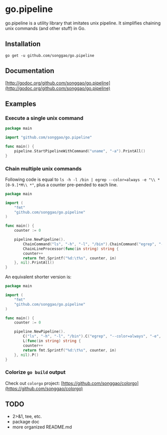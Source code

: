 # go.pipeline
go.pipeline is a utility library that imitates unix pipeline. It simplifies chaining unix commands (and other stuff) in Go.

## Installation
```
go get -u github.com/songgao/go.pipeline
```

## Documentation
[http://godoc.org/github.com/songgao/go.pipeline](http://godoc.org/github.com/songgao/go.pipeline)

## Examples

### Execute a single unix command
```go
package main

import "github.com/songgao/go.pipeline"

func main() {
	pipeline.StartPipelineWithCommand("uname", "-a").PrintAll()
}
```

### Chain multiple unix commands
Following code is equal to `ls -h -l /bin | egrep --color=always -e "\\ *[0-9.]*M\\ *"`, plus a counter pre-pended to each line.
```go
package main

import (
	"fmt"
	"github.com/songgao/go.pipeline"
)

func main() {
	counter := 0

	pipeline.NewPipeline().
		ChainCommand("ls", "-h", "-l", "/bin").ChainCommand("egrep", "--color=always", "-e", `\ *[0-9.]*M\ *`).
		ChainLineProcessor(func(in string) string {
		counter++
		return fmt.Sprintf("%d:\t%s", counter, in)
	}, nil).PrintAll()
}
```
An equivalent shorter version is:
```go
package main

import (
	"fmt"
	"github.com/songgao/go.pipeline"
)

func main() {
	counter := 0

	pipeline.NewPipeline().
		C("ls", "-h", "-l", "/bin").C("egrep", "--color=always", "-e", `\ *[0-9.]*M\ *`).
		L(func(in string) string {
		counter++
		return fmt.Sprintf("%d:\t%s", counter, in)
	}, nil).P()
}
```

### Colorize `go build` output
Check out `colorgo` project: [https://github.com/songgao/colorgo](https://github.com/songgao/colorgo)

## TODO
* 2>&1, tee, etc.
* package doc
* more organized README.md
